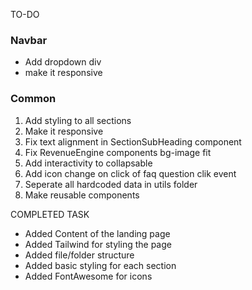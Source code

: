 TO-DO

### Navbar

- Add dropdown div
- make it responsive

### Common

1. Add styling to all sections
2. Make it responsive
3. Fix text alignment in SectionSubHeading component
4. Fix RevenueEngine components bg-image fit
5. Add interactivity to collapsable
6. Add icon change on click of faq question clik event
7. Seperate all hardcoded data in utils folder
8. Make reusable components

COMPLETED TASK

- Added Content of the landing page
- Added Tailwind for styling the page
- Added file/folder structure
- Added basic styling for each section
- Added FontAwesome for icons
